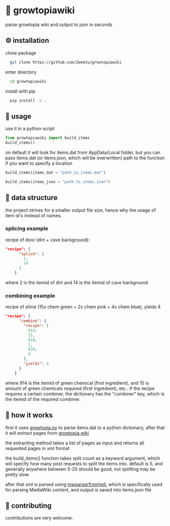 # 📜 growtopiawiki

parse growtopia wiki and output to json in seconds

## ⚙️ installation

clone package

```bash
  git clone https://github.com/Zeeetu/growtopiawiki
```

enter directory

```bash
  cd growtopiawiki
```

install with pip

```bash
  pip install -U .
```

## 📙 usage

use it in a python script

```python
from growtopiawiki import build_items
build_items()
```

on default it will look for items.dat from AppData/Local folder, but you can pass items.dat (or items.json, which will be overwritten) path to the function if you want to specify a location

```python
build_items(items_dat = "path_to_items.dat")
```

```python
build_items(items_json = "path_to_items.json")
```

## 📐 data structure

the project strives for a smaller output file size, hence why the usage of item id's instead of names.

### splicing example

recipe of door (dirt + cave background):

```json
"recipe": {
      "splice": [
        2,
        14
      ]
    }
```

where 2 is the itemid of dirt and 14 is the itemid of cave background

### combining example

recipe of slime (15x chem green + 2x chem pink + 4x chem blue), yields 4

```json
"recipe": {
      "combine": {
        "recipe": [
          914,
          15,
          918,
          2,
          920,
          4
        ],
        "yields": 4
      }
    }
```

where 914 is the itemid of green chemical (first ingredient), and 15 is amount of green chemicals required (first ingredient), etc..
if the recipe requires a certain combiner, the dictionary has the "combiner" key, which is the itemid of the required combiner.

## 🔎 how it works

first it uses [growtopia.py](https://github.com/kaJob-dev/growtopia.py) to parse items.dat to a python dictionary, after that it will extract pages from [growtopia wiki](https://growtopia.fandom.com/wiki/Growtopia_Wiki)

the extracting method takes a list of pages as input and returns all requested pages in xml format

the build_items() function takes split count as a keyword argument, which will specify how many post requests to split the items into. default is 5, and generally anywhere between 5-20 should be good, not splitting may be pretty slow.

after that xml is parsed using [mwparserfromhell](https://github.com/earwig/mwparserfromhell), which is specifically used for parsing MediaWiki content, and output is saved into items.json file

## 🏅 contributing

contributions are very welcome.
